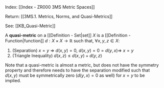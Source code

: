 Index: [[Index - ZR000 3MS Metric Spaces]]

Return: [[3MS.1. Metrics, Norms, and Quasi-Metrics]]

See: [[KB_Quasi-Metric]]

A **quasi-metric** on a [[Definition - Set|set]] $X$ is a [[Definition - Function|function]] $d:X\times X\to \mathbb{R}$ such that, $\forall x,y,z\in X$:

1. (Separation) $x=y~\Rightarrow~d(x,y)=0,~d(x,y)=0=d(y,x)\Rightarrow~x=y$
2. (Triangle Inequality) $d(x,z)\leq d(x,y)+d(y,z)$

Note that a quasi-metric is almost a metric, but does not have the symmetry property and therefore needs to have the separation modified such that $d(x,y)$ must be symmetrically zero ($d(y,x)=0$ as well) for $x=y$ to be implied.